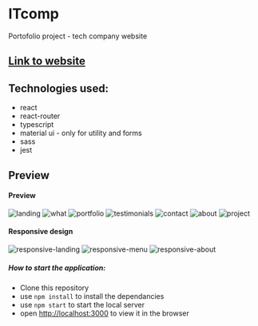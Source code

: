 # ITcomp
Portofolio project - tech company website

## [Link to website](http://maturc.github.io/ITcomp)

## Technologies used:
+ react
+ react-router
+ typescript
+ material ui - only for utility and forms
+ sass
+ jest

## Preview
#### Preview
![landing](https://github.com/maturc/ITcomp/blob/master/preview/landing.png)
![what](https://github.com/maturc/ITcomp/blob/master/preview/what.png)
![portfolio](https://github.com/maturc/ITcomp/blob/master/preview/portfolio.jpg)
![testimonials](https://github.com/maturc/ITcomp/blob/master/preview/testimonials.png)
![contact](https://github.com/maturc/ITcomp/blob/master/preview/contact.png)
![about](https://github.com/maturc/ITcomp/blob/master/preview/about.png)
![project](https://github.com/maturc/ITcomp/blob/master/preview/project.png)
#### Responsive design
![responsive-landing](https://github.com/maturc/ITcomp/blob/master/preview/responsive-landing.png)
![responsive-menu](https://github.com/maturc/ITcomp/blob/master/preview/responsive-menu.png)
![responsive-about](https://github.com/maturc/ITcomp/blob/master/preview/responsive-about.png)

##### How to start the application:
 * Clone this repository
 * use `npm install` to install the dependancies
 * use `npm start` to start the local server
 * open [http://localhost:3000](http://localhost:3000) to view it in the browser
